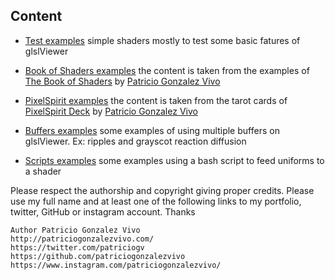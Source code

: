 ## Content

* [Test examples](https://github.com/patriciogonzalezvivo/glslViewer/tree/master/examples/2D/00_tests) simple shaders mostly to test some basic fatures of glslViewer

* [Book of Shaders examples](https://github.com/patriciogonzalezvivo/glslViewer/tree/master/examples/2D/01_thebookofshaders) the content is taken from the examples of [The Book of Shaders](https://github.com/patriciogonzalezvivo/thebookofshaders) by [Patricio Gonzalez Vivo](https://twitter.com/patriciogv)

* [PixelSpirit examples](https://github.com/patriciogonzalezvivo/glslViewer/tree/master/examples/2D/02_pixelspiritdeck) the content is taken from the tarot cards of [PixelSpirit Deck](http://pixelspiritdeck.com) by [Patricio Gonzalez Vivo](https://twitter.com/patriciogv)

* [Buffers examples](https://github.com/patriciogonzalezvivo/glslViewer/tree/master/examples/2D/03_buffers) some examples of using multiple buffers on glslViewer. Ex: ripples and grayscot reaction diffusion

* [Scripts examples](https://github.com/patriciogonzalezvivo/glslViewer/tree/master/examples/2D/04_scripts) some examples using a bash script to feed uniforms to a shader

Please respect the authorship and copyright giving proper credits. Please use my full name and at least one of the following links to my portfolio, twitter, GitHub or instagram account. Thanks

```
Author Patricio Gonzalez Vivo
http://patriciogonzalezvivo.com/
https://twitter.com/patriciogv
https://github.com/patriciogonzalezvivo
https://www.instagram.com/patriciogonzalezvivo/
```